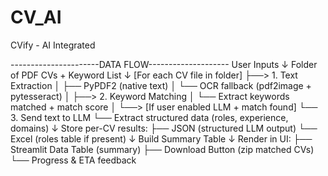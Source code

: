 # CV_AI
CVify - AI Integrated

----------------------DATA FLOW-------------------- 
User Inputs
   ↓
Folder of PDF CVs + Keyword List
   ↓
[For each CV file in folder]
   ├──> 1. Text Extraction
   │       ├── PyPDF2 (native text)
   │       └── OCR fallback (pdf2image + pytesseract)
   │
   ├──> 2. Keyword Matching
   │       └── Extract keywords matched + match score
   │
   └──> [If user enabled LLM + match found]
           └── 3. Send text to LLM
               └── Extract structured data (roles, experience, domains)
   ↓
Store per-CV results:
   ├── JSON (structured LLM output)
   └── Excel (roles table if present)
   ↓
Build Summary Table
   ↓
Render in UI:
   ├── Streamlit Data Table (summary)
   ├── Download Button (zip matched CVs)
   └── Progress & ETA feedback
